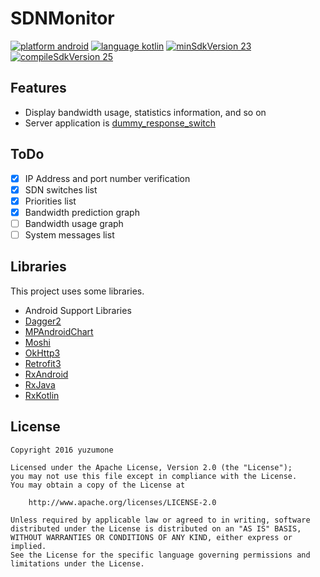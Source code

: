 # SDNMonitor
[![platform android](https://img.shields.io/badge/platform-android-green.svg)](#)
[![language kotlin](https://img.shields.io/badge/language-kotlin-green.svg)](#)
[![minSdkVersion 23](https://img.shields.io/badge/minSdkVersion-23-red.svg)](#)
[![compileSdkVersion 25](https://img.shields.io/badge/compileSdkVersion-25-yellow.svg)](#)

## Features
- Display bandwidth usage, statistics information, and so on
- Server application is [dummy_response_switch](https://github.com/yuzumone/dummy_response_switch)

## ToDo
- [x] IP Address and port number verification
- [x] SDN switches list
- [x] Priorities list
- [x] Bandwidth prediction graph
- [ ] Bandwidth usage graph
- [ ] System messages list

## Libraries
This project uses some libraries.

- Android Support Libraries
- [Dagger2](https://google.github.io/dagger/)
- [MPAndroidChart](https://github.com/PhilJay/MPAndroidChart)
- [Moshi](https://github.com/square/moshi)
- [OkHttp3](http://square.github.io/okhttp/)
- [Retrofit3](http://square.github.io/retrofit/)
- [RxAndroid](https://github.com/ReactiveX/RxAndroid)
- [RxJava](https://github.com/ReactiveX/RxJava)
- [RxKotlin](https://github.com/ReactiveX/RxKotlin)

## License
```
Copyright 2016 yuzumone

Licensed under the Apache License, Version 2.0 (the "License");
you may not use this file except in compliance with the License.
You may obtain a copy of the License at

    http://www.apache.org/licenses/LICENSE-2.0

Unless required by applicable law or agreed to in writing, software
distributed under the License is distributed on an "AS IS" BASIS,
WITHOUT WARRANTIES OR CONDITIONS OF ANY KIND, either express or implied.
See the License for the specific language governing permissions and
limitations under the License.
```